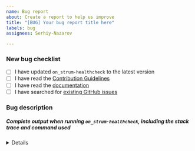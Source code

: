 ```yaml
---
name: Bug report
about: Create a report to help us improve
title: "[BUG] Your bug report title here"
labels: bug
assignees: Serhiy-Nazarov

---
```


<!-- Thanks for helping to make `on_strum-healthcheck` better! Before submit your bug, please make sure to check the following boxes by putting an x in the [ ] (don't: [x ], [ x], do: [x]) -->

### New bug checklist

- [ ] I have updated `on_strum-healthcheck` to the latest version
- [ ] I have read the [Contribution Guidelines](https://github.com/on-strum/ruby-on-strum-healthcheck/blob/master/CONTRIBUTING.md)
- [ ] I have read the [documentation](https://github.com/on-strum/ruby-on-strum-healthcheck/blob/master/README.md)
- [ ] I have searched for [existing GitHub issues](https://github.com/on-strum/ruby-on-strum-healthcheck/issues)

<!-- Please use next pattern for your bug report title: [BUG] Your bug report title here -->

### Bug description
<!-- Please include what's happening, expected behavior, and any relevant code samples -->

##### Complete output when running `on_strum-healthcheck`, including the stack trace and command used

<details>
  <pre>[INSERT OUTPUT HERE]</pre>
</details>
